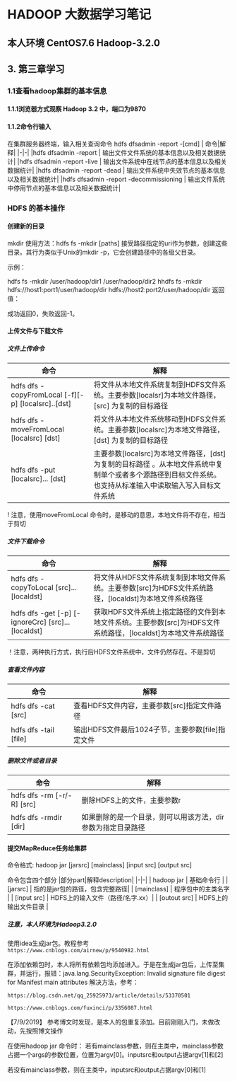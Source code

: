 # HADOOP 大数据学习笔记

## 本人环境  CentOS7.6 Hadoop-3.2.0

## 3. 第三章学习

### 1.1查看hadoop集群的基本信息

#### 1.1.1浏览器方式观察 Hadoop 3.2 中，端口为9870

#### 1.1.2命令行输入

在集群服务器终端，输入相关查询命令 hdfs dfsadmin -report -[cmd]
| 命令|解释|
|-|-|
|hdfs dfsadmin -report     | 输出文件文件系统的基本信息以及相关数据统计|
|hdfs dfsadmin -report  -live | 输出文件系统中在线节点的基本信息以及相关数据统计|
|hdfs dfsadmin -report  -dead | 输出文件系统中失效节点的基本信息以及相关数据统计|
|hdfs dfsadmin -report  -decommissioning | 输出文件系统中停用节点的基本信息以及相关数据统计|

### HDFS 的基本操作

#### 创建新的目录

mkdir
使用方法：hdfs fs -mkdir [paths]
接受路径指定的uri作为参数，创建这些目录。其行为类似于Unix的mkdir -p，它会创建路径中的各级父目录。

示例：

hdfs fs -mkdir /user/hadoop/dir1 /user/hadoop/dir2
hhdfs fs -mkdir hdfs://host1:port1/user/hadoop/dir hdfs://host2:port2/user/hadoop/dir
返回值：

成功返回0，失败返回-1。

#### 上传文件与下载文件

##### 文件上传命令

|命令|解释|
|-|-|
|hdfs dfs -copyFromLocal [-f][-p] [localsrc]..[dst]  | 将文件从本地文件系统复制到HDFS文件系统。主要参数[localsr]为本地文件路径，[src] 为复制的目标路径|
|hdfs  dfs -moveFromLocal [localsrc] [dst]| 将文件从本地文件系统移动到HDFS文件系统。主要参数[localsrc]为本地文件路径，[dst] 为复制的目标路径|
|hdfs dfs -put [localsrc]... [dst]|主要参数[localsrc]为本地文件路径，[dst] 为复制的目标路径 。从本地文件系统中复制单个或者多个源路径到目标文件系统。也支持从标准输入中读取输入写入目标文件系统|

! 注意，使用moveFromLocal 命令时，是移动的意思，本地文件将不存在，相当于剪切

##### 文件下载命令

|命令|解释|
|-|-|
|hdfs dfs -copyToLocal [src]... [localdst]|将文件从HDFS文件系统复制到本地文件系统。主要参数[src]为HDFS文件系统路径，[localdst]为本地文件系统路径|
|hdfs dfs -get [-p] [-ignoreCrc] [src]...[localdst]|获取HDFS文件系统上指定路径的文件到本地文件系统。主要参数[src]为HDFS文件系统路径，[localdst]为本地文件系统路径|

！注意，两种执行方式，执行后HDFS文件系统中，文件仍然存在。不是剪切

##### 查看文件内容

|命令|解释|
|-|-|
|hdfs dfs -cat [src]|查看HDFS文件内容，主要参数[src]指定文件路径|
|hdfs dfs -tail [file]|输出HDFS文件最后1024子节，主要参数[file]指定文件|

##### 删除文件或者目录

|命令|解释|
|-|-|
|hdfs dfs -rm [-r/-R] [src]| 删除HDFS上的文件，主要参数r|R用来递归删除，[src]指定删除文件的路径|
|hdfs dfs -rmdir [dir]|如果删除的是一个目录，则可以用该方法，dir参数为指定目录路径|

#### 提交MapReduce任务给集群

命令格式:
hadoop jar [jarsrc]   [mainclass]   [input src] [output src]

命令包含四个部分
|部分part|解释description|
|-|-|
| hadoop jar | 基础命令行 |
| [jarsrc] | 指的是jar包的路径，包含完整路径|
| [mainclass] | 程序包中的主类名字 |
|  [input src] | HDFS上的输入文件（路径/名字.xx）|
| [outout src] | HDFS上的输出文件目录 |

##### 注意，本人环境为Hadoop3.2.0

使用idea生成jar包。教程参考
`https://www.cnblogs.com/airnew/p/9540982.html`

在添加依赖包时，本人将所有依赖包均添加进入。于是在生成jar包后，上传至集群，并运行，报错：java.lang.SecurityException: Invalid signature file digest for Manifest main attributes
解决方法，参考：

`https://blog.csdn.net/qq_25925973/article/details/53370501`

`https://www.cnblogs.com/fuxinci/p/3356087.html`

【7/9/2019】
参考博文时发现，是本人的包重复添加。目前刚刚入门，未做改动，先按照博文操作

在使用hadoop jar 命令时：
若有mainclass参数，则在主类中，mainclass参数占据一个args的参数位置，位置为argv[0]。inputsrc和output占据argv[1]和[2]

若没有mainclass参数，则在主类中，inputsrc和output占据argv[0]和[1]

